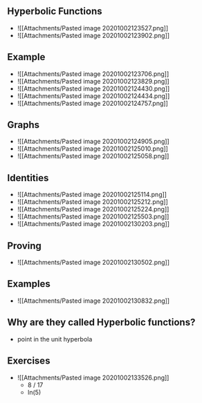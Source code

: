 ## Hyperbolic Functions
- ![[Attachments/Pasted image 20201002123527.png]]
- ![[Attachments/Pasted image 20201002123902.png]]


## Example
- ![[Attachments/Pasted image 20201002123706.png]]
- ![[Attachments/Pasted image 20201002123829.png]]
- ![[Attachments/Pasted image 20201002124430.png]]
- ![[Attachments/Pasted image 20201002124434.png]] 
- ![[Attachments/Pasted image 20201002124757.png]]

## Graphs
- ![[Attachments/Pasted image 20201002124905.png]]
- ![[Attachments/Pasted image 20201002125010.png]]
- ![[Attachments/Pasted image 20201002125058.png]]

## Identities
- ![[Attachments/Pasted image 20201002125114.png]]
- ![[Attachments/Pasted image 20201002125212.png]]
- ![[Attachments/Pasted image 20201002125224.png]]
- ![[Attachments/Pasted image 20201002125503.png]] 
- ![[Attachments/Pasted image 20201002130203.png]] 

## Proving
- ![[Attachments/Pasted image 20201002130502.png]]

## Examples
-  ![[Attachments/Pasted image 20201002130832.png]]

## Why are they called Hyperbolic functions?
- point in the unit hyperbola

## Exercises
- ![[Attachments/Pasted image 20201002133526.png]]
	- 8 / 17
	- ln(5)
